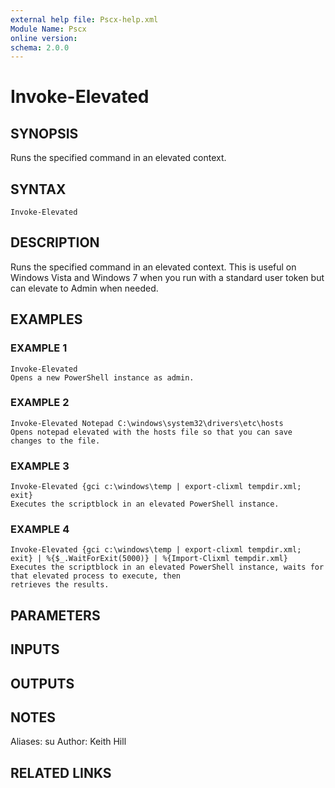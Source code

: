 ```yaml
---
external help file: Pscx-help.xml
Module Name: Pscx
online version:
schema: 2.0.0
---
```


# Invoke-Elevated

## SYNOPSIS
Runs the specified command in an elevated context.

## SYNTAX

```
Invoke-Elevated
```

## DESCRIPTION
Runs the specified command in an elevated context. 
This is useful on Windows Vista
and Windows 7 when you run with a standard user token but can elevate to Admin when needed.

## EXAMPLES

### EXAMPLE 1
```
Invoke-Elevated
Opens a new PowerShell instance as admin.
```

### EXAMPLE 2
```
Invoke-Elevated Notepad C:\windows\system32\drivers\etc\hosts
Opens notepad elevated with the hosts file so that you can save changes to the file.
```

### EXAMPLE 3
```
Invoke-Elevated {gci c:\windows\temp | export-clixml tempdir.xml; exit}
Executes the scriptblock in an elevated PowerShell instance.
```

### EXAMPLE 4
```
Invoke-Elevated {gci c:\windows\temp | export-clixml tempdir.xml; exit} | %{$_.WaitForExit(5000)} | %{Import-Clixml tempdir.xml}
Executes the scriptblock in an elevated PowerShell instance, waits for that elevated process to execute, then
retrieves the results.
```

## PARAMETERS

## INPUTS

## OUTPUTS

## NOTES
Aliases:  su
Author:   Keith Hill

## RELATED LINKS
